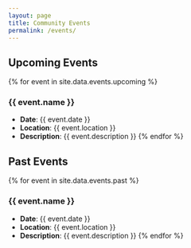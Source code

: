 ```yaml
---
layout: page
title: Community Events
permalink: /events/
---
```


## Upcoming Events

{% for event in site.data.events.upcoming %}
### {{ event.name }}
- **Date**: {{ event.date }}
- **Location**: {{ event.location }}
- **Description**: {{ event.description }}
{% endfor %}

## Past Events

{% for event in site.data.events.past %}
### {{ event.name }}
- **Date**: {{ event.date }}
- **Location**: {{ event.location }}
- **Description**: {{ event.description }}
{% endfor %}
